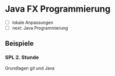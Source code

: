 # Java FX Programmierung

- [ ] lokale Anpassungen
- [ ] next: Java Programmierung

## Beispiele

### SPL 2. Stunde
Grundlagen git und Java
